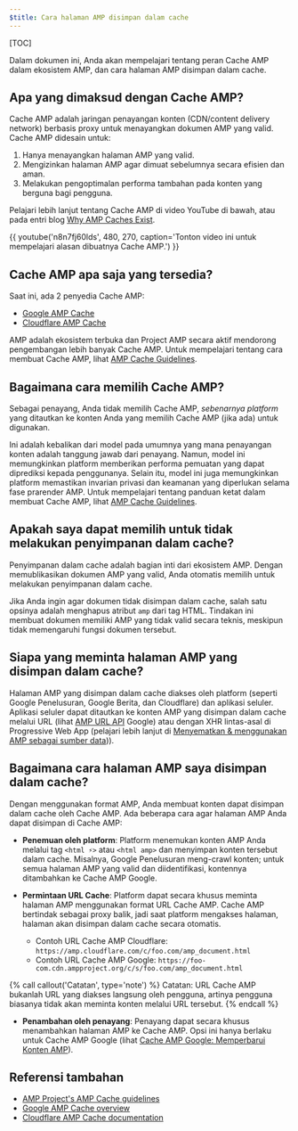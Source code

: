 ```yaml
---
$title: Cara halaman AMP disimpan dalam cache
---
```


[TOC]

Dalam dokumen ini, Anda akan mempelajari tentang peran Cache AMP dalam ekosistem AMP, dan cara halaman AMP disimpan dalam cache.

## Apa yang dimaksud dengan Cache AMP?
Cache AMP adalah jaringan penayangan konten (CDN/content delivery network) berbasis proxy untuk menayangkan dokumen AMP yang valid. Cache AMP didesain untuk:

1.  Hanya menayangkan halaman AMP yang valid.
2.  Mengizinkan halaman AMP agar dimuat sebelumnya secara efisien dan aman.
3.  Melakukan pengoptimalan performa tambahan pada konten yang berguna bagi pengguna.

Pelajari lebih lanjut tentang Cache AMP di video YouTube di bawah, atau pada entri blog [Why AMP Caches Exist](https://medium.com/@pbakaus/why-amp-caches-exist-cd7938da2456).

{{ youtube('n8n7fj60lds', 480, 270, caption='Tonton video ini untuk mempelajari alasan dibuatnya Cache AMP.') }}

## Cache AMP apa saja yang tersedia?
Saat ini, ada 2 penyedia Cache AMP: 

- [Google AMP Cache](https://developers.google.com/amp/cache/) 
- [Cloudflare AMP Cache](https://amp.cloudflare.com/)

AMP adalah ekosistem terbuka dan Project AMP secara aktif mendorong pengembangan lebih banyak Cache AMP.  Untuk mempelajari tentang cara membuat Cache AMP, lihat [AMP Cache Guidelines](https://github.com/ampproject/amphtml/blob/master/spec/amp-cache-guidelines.md).

## Bagaimana cara memilih Cache AMP?

Sebagai penayang, Anda tidak memilih Cache AMP, *sebenarnya platform* yang ditautkan ke konten Anda yang memilih Cache AMP (jika ada) untuk digunakan. 

Ini adalah kebalikan dari model pada umumnya yang mana penayangan konten adalah tanggung jawab dari penayang.  Namun, model ini memungkinkan platform memberikan performa pemuatan yang dapat diprediksi kepada penggunanya. Selain itu, model ini juga memungkinkan platform memastikan invarian privasi dan keamanan yang diperlukan selama fase prarender AMP. Untuk mempelajari tentang panduan ketat dalam membuat Cache AMP, lihat [AMP Cache Guidelines](https://github.com/ampproject/amphtml/blob/master/spec/amp-cache-guidelines.md).

## Apakah saya dapat memilih untuk tidak melakukan penyimpanan dalam cache?

Penyimpanan dalam cache adalah bagian inti dari ekosistem AMP. Dengan memublikasikan dokumen AMP yang valid, Anda otomatis memilih untuk melakukan penyimpanan dalam cache.

Jika Anda ingin agar dokumen tidak disimpan dalam cache, salah satu opsinya adalah menghapus atribut `amp` dari tag HTML. Tindakan ini membuat dokumen memiliki AMP yang tidak valid secara teknis, meskipun tidak memengaruhi fungsi dokumen tersebut.

## Siapa yang meminta halaman AMP yang disimpan dalam cache?

Halaman AMP yang disimpan dalam cache diakses oleh platform (seperti Google Penelusuran, Google Berita, dan Cloudflare) dan aplikasi seluler. Aplikasi seluler dapat ditautkan ke konten AMP yang disimpan dalam cache melalui URL (lihat [AMP URL API](https://developers.google.com/amp/cache/use-amp-url) Google) atau dengan XHR lintas-asal di  Progressive Web App (pelajari lebih lanjut di [Menyematkan & menggunakan AMP sebagai sumber data](https://www.ampproject.org/id/docs/integration/pwa-amp/amp-in-pwa))).

<amp-img src="/static/img/docs/platforms_accessing_cache.png"
         width="1054" height="356" layout="responsive"
         alt="platform dan aplikasi seluler mengakses halaman AMP yang disimpan dalam cache">
</amp-img>

## Bagaimana cara halaman AMP saya disimpan dalam cache?
Dengan menggunakan format AMP, Anda membuat konten dapat disimpan dalam cache oleh Cache AMP. Ada beberapa cara agar halaman AMP Anda dapat disimpan di Cache AMP:

* **Penemuan oleh platform**:  Platform menemukan konten AMP Anda melalui tag `<html ⚡>` atau `<html amp>` dan menyimpan konten tersebut dalam cache. Misalnya, Google Penelusuran meng-crawl konten; untuk semua halaman AMP yang valid dan diidentifikasi, kontennya ditambahkan ke Cache AMP Google.

* **Permintaan URL Cache**: Platform dapat secara khusus meminta halaman AMP menggunakan format URL Cache AMP.  Cache AMP bertindak sebagai proxy balik, jadi saat platform mengakses halaman, halaman akan disimpan dalam cache secara otomatis.
    - Contoh URL Cache AMP Cloudflare: `https://amp.cloudflare.com/c/foo.com/amp_document.html`
    - Contoh URL Cache AMP Google: `https://foo-com.cdn.ampproject.org/c/s/foo.com/amp_document.html`

{% call callout('Catatan', type='note') %}
Catatan: URL Cache AMP bukanlah URL yang diakses langsung oleh pengguna, artinya pengguna biasanya tidak akan meminta konten melalui URL tersebut.
{% endcall %}

* **Penambahan oleh penayang**: Penayang dapat secara khusus menambahkan halaman AMP ke Cache AMP.  Opsi ini hanya berlaku untuk Cache AMP Google (lihat [Cache AMP Google: Memperbarui Konten AMP](https://developers.google.com/amp/cache/update-cache)).

## Referensi tambahan

* [AMP Project's AMP Cache guidelines](https://github.com/ampproject/amphtml/blob/master/spec/amp-cache-guidelines.md)
* [Google AMP Cache overview](https://developers.google.com/amp/cache/overview)
* [Cloudflare AMP Cache documentation](https://amp.cloudflare.com/)
